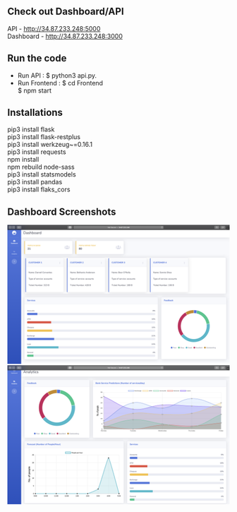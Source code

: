 
## Check out Dashboard/API
API - http://34.87.233.248:5000  
Dashboard - http://34.87.233.248:3000  

## Run the code

- Run API : $ python3 api.py. 
- Run Frontend : $ cd Frontend <br /> 
		 $ npm start 


## Installations
pip3 install flask <br />
pip3 install flask-restplus <br /> 
pip3 install werkzeug~=0.16.1 <br /> 
pip3 install requests <br /> 
npm install <br /> 
npm rebuild node-sass   
pip3 install statsmodels   
pip3 install pandas  
pip3 install flaks_cors  

## Dashboard Screenshots

<img src="Images/Screen Shot 2020-04-19 at 11.12.27 pm.png">
<img src="Images/Screen Shot 2020-04-19 at 11.12.49 pm.png">




